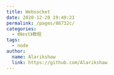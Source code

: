 ```yaml
---
title: Websocket
date: 2020-12-20 19:49:21
permalink: /pages/88732c/
categories:
  - 《Nest》教程
tags:
  - node
author: 
  name: Alarikshaw
  link: https://github.com/Alarikshaw
---
```

